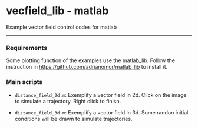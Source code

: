 # vecfield_lib - matlab

Example vector field control codes for matlab

---------------------


### Requirements

Some plotting function of the examples use the matlab_lib. Follow the instruction in <https://github.com/adrianomcr/matlab_lib> to install it.




### Main scripts

- `distance_field_2d.m`: Exemplify a vector field in 2d. Click on the image to simulate a trajectory. Right click to finish.

- `distance_field_3d.m`: Exemplify a vector field in 3d. Some randon initial conditions will be drawn to simulate trajectories.

